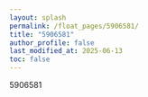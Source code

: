 ```yaml
---
layout: splash
permalink: /float_pages/5906581/
title: "5906581"
author_profile: false
last_modified_at: 2025-06-13
toc: false
---
```

 
5906581
